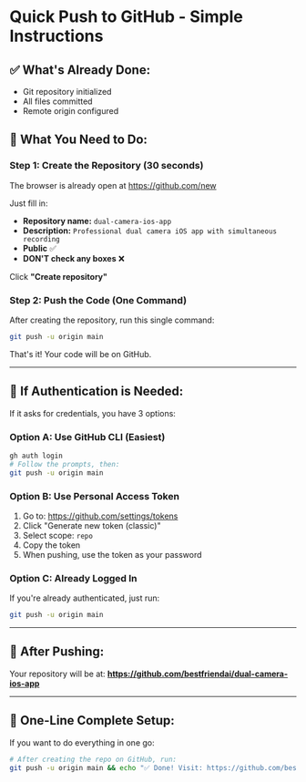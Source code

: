 # Quick Push to GitHub - Simple Instructions

## ✅ What's Already Done:
- Git repository initialized
- All files committed
- Remote origin configured

## 🎯 What You Need to Do:

### Step 1: Create the Repository (30 seconds)
The browser is already open at https://github.com/new

Just fill in:
- **Repository name:** `dual-camera-ios-app`
- **Description:** `Professional dual camera iOS app with simultaneous recording`
- **Public** ✅
- **DON'T check any boxes** ❌

Click **"Create repository"**

### Step 2: Push the Code (One Command)
After creating the repository, run this single command:

```bash
git push -u origin main
```

That's it! Your code will be on GitHub.

---

## 🔐 If Authentication is Needed:

If it asks for credentials, you have 3 options:

### Option A: Use GitHub CLI (Easiest)
```bash
gh auth login
# Follow the prompts, then:
git push -u origin main
```

### Option B: Use Personal Access Token
1. Go to: https://github.com/settings/tokens
2. Click "Generate new token (classic)"
3. Select scope: `repo`
4. Copy the token
5. When pushing, use the token as your password

### Option C: Already Logged In
If you're already authenticated, just run:
```bash
git push -u origin main
```

---

## 🎉 After Pushing:

Your repository will be at:
**https://github.com/bestfriendai/dual-camera-ios-app**

---

## 🚀 One-Line Complete Setup:

If you want to do everything in one go:

```bash
# After creating the repo on GitHub, run:
git push -u origin main && echo "✅ Done! Visit: https://github.com/bestfriendai/dual-camera-ios-app"
```

